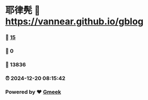 # 耶律髡 :link: https://vannear.github.io/gblog 
### :page_facing_up: [15](https://vannear.github.io/gblog/tag.html) 
### :speech_balloon: 0 
### :hibiscus: 13836 
### :alarm_clock: 2024-12-20 08:15:42 
### Powered by :heart: [Gmeek](https://github.com/Meekdai/Gmeek)
